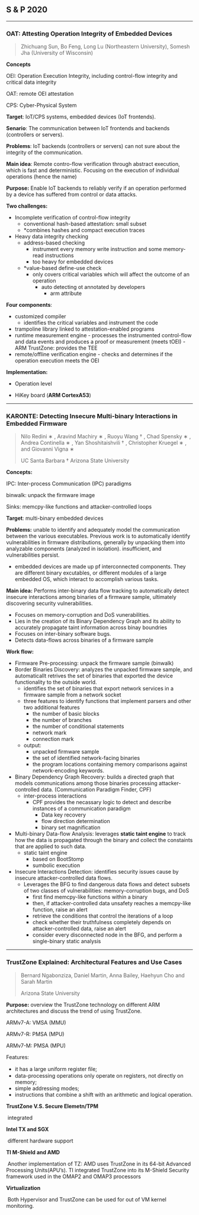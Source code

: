 ## S & P 2020

------------

### OAT: Attesting Operation Integrity of Embedded Devices

> Zhichuang Sun, Bo Feng, Long Lu (Northeastern University), Somesh Jha (University of Wisconsin)
>

**Concepts**

OEI: Operation Execution Integrity, including control-flow integrity and critical data integrity

OAT: remote OEI attestation

CPS: Cyber-Physical System



**Target**: IoT/CPS systems, embedded devices (IoT frontends).

**Senario**: The communication between IoT frontends and backends (controllers or servers).

**Problems**: IoT backends (controllers or servers) can not sure about the integrity of the communication.

**Main idea**: Remote contro-flow verification through abstract execution, which is fast and deterministic. Focusing on the execution of individual operations (hence the name)

**Purpose:** Enable IoT backends to reliably verify if an operation performed by a device has suffered from control or data attacks.

**Two challenges:**

- Incomplete verification of control-flow integrity
  - conventional hash-based attestation: small subset
  - *combines hashes and compact execution traces
- Heavy data integrity checking
  - address-based checking 
    - instrument every memory write instruction and some memory-read instructions
    - too heavy for embedded devices
  - *value-based define-use check
    - only covers critical variables which will affect the outcome of an operation
      - auto detecting ot annotated by developers
        - arm attribute

**Four components**: 

  - customized compiler
      - identifies the critical variables and instrument the code
  - trampoline library linked to attestation-enabled programs
  - runtime measurement engine
    		- processes the instrumented control-flow and data events and produces a proof or measurement (meets tOEI)
    		- ARM TrustZone: provides the TEE
  - remote/offline verification engine
    		- checks and determines if the operation execution meets the OEI

**Implementation:**

- Operation level

- HiKey board (**ARM CortexA53**)



---

### KARONTE: Detecting Insecure Multi-binary Interactions in Embedded Firmware

> Nilo Redini ∗ , Aravind Machiry ∗ , Ruoyu Wang † , Chad Spensky ∗ , Andrea Continella ∗ , Yan Shoshitaishvili † , Christopher Kruegel ∗ , and Giovanni Vigna ∗
>
> UC Santa Barbara † Arizona State University

**Concepts:**

IPC: Inter-process Communication (IPC) paradigms

binwalk: unpack the firmware image

Sinks: memcpy-like functions and attacker-controlled loops



**Target**: multi-binary embedded devices

**Problems:** unable to identify and adequately model the communication between the various executables. Previous work is to automatically identify vulnerabilities in firmware distributions, generally by unpacking them into analyzable components (analyzed in isolation). insufficient, and vulnerabilities persist.

- embedded devices are made up pf interconnected components. They are different binary excutables, or different modules of a large embedded OS, which interact to accomplish various tasks.

**Main idea:** Performs inter-binary data flow tracking to automatically detect insecure interactions among binaries of a firmware sample, ultimately discovering security vulnerabilities.

- Focuses on memory-corruption and DoS vunerabilities.
- Lies in the creation of its Binary Dependency Graph and its ability to accurately propagate taint information across binay boundries
- Focuses on inter-binary software bugs.
- Detects data-flows across binaries of a firmware sample

**Work flow:**

- Firmware Pre-processing: unpack the firmware sample (binwalk)
- Border Binaries Discovery: analyzes the unpacked firmware sample, and automaticallt retrives the set of binaries that exported the device functionality to the outside world.
  - identifies the set of binaries that export network services in a firmware sample from a network socket
  - three features to identify functions that implement parsers and other two additional features
    - the number of basic blocks
    - the number of branches
    - the number of conditional statements
    - network mark
    - connection mark
  - output: 
    - unpacked firmware sample
    - the set of identified network-facing binaries
    - the program locations containing memory comparisons against network-encoding keywords.
- Binary Dependency Graph Recovery: builds a directed graph that models communications among those binaries processing attacker-controlled data. (Communication Paradigm Finder, CPF)
  - inter-process interactions
    - CPF provides the necassary logic to detect and describe instances of a communication paradigm
      - Data key recovery
      - flow direction determination
      - binary set magnification
- Multi-binary Data-flow Analysis: leverages **static taint engine** to track how the data is propagated through the binary and collect the constaints that are applied to such data.
  - static taint engine
    - based on BootStomp
    - sumbolic execution
- Insecure Interactions Detection: identifies security issues cause by insecure attacker-controlled data flows.
  - Leverages the BFG to find dangerous data flows and detect subsets of two classes of vulnerabilities: memory-corruption bugs, and DoS
    - first find memcpy-like functions within a binary
    - then, if attacker-controlled data unsafety reaches a memcpy-like function, raise an alert
    - retrieve the conditions that control the iterations of a loop
    - check whether their truthfulness completely depends on attacker-controlled data, raise an alert
    - consider every disconnected node in the BFG, and perform a single-binary static analysis



---

### TrustZone Explained: Architectural Features and Use Cases

> Bernard Ngabonziza, Daniel Martin, Anna Bailey, Haehyun Cho and Sarah Martin
>
> Arizona State University

**Purpose:** overview the TrustZone technology on different ARM architectures and discuss the trend of using TrustZone.

ARMv7-A: VMSA (MMU)

ARMv7-R: PMSA (MPU)

ARMv7-M: PMSA (MPU)

Features:

- it has a large uniform register ﬁle; 
- data-processing operations only operate on registers, not directly on memory; 
- simple addressing modes; 
- instructions that combine a shift with an arithmetic and logical operation.

**TrustZone V.S. Secure Elemetn/TPM**

​	integrated

**Intel TX and SGX**

​	different hardware support

**TI M-Shield and AMD**

​	Another implementation of TZ: AMD uses TrustZone in its 64-bit Advanced Processing Units(APU’s). TI integrated TrustZone into its M-Shield Security framework used in the OMAP2 and OMAP3 processors

**Virtualization**

​	Both Hypervisor and TrustZone can be used for out of VM kernel monitoring.